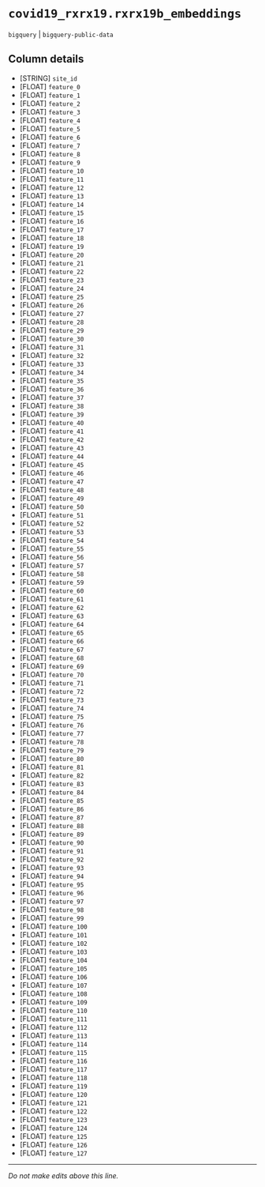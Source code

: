 # `covid19_rxrx19.rxrx19b_embeddings`
`bigquery` | `bigquery-public-data`

## Column details
* [STRING]    `site_id`
* [FLOAT]     `feature_0`
* [FLOAT]     `feature_1`
* [FLOAT]     `feature_2`
* [FLOAT]     `feature_3`
* [FLOAT]     `feature_4`
* [FLOAT]     `feature_5`
* [FLOAT]     `feature_6`
* [FLOAT]     `feature_7`
* [FLOAT]     `feature_8`
* [FLOAT]     `feature_9`
* [FLOAT]     `feature_10`
* [FLOAT]     `feature_11`
* [FLOAT]     `feature_12`
* [FLOAT]     `feature_13`
* [FLOAT]     `feature_14`
* [FLOAT]     `feature_15`
* [FLOAT]     `feature_16`
* [FLOAT]     `feature_17`
* [FLOAT]     `feature_18`
* [FLOAT]     `feature_19`
* [FLOAT]     `feature_20`
* [FLOAT]     `feature_21`
* [FLOAT]     `feature_22`
* [FLOAT]     `feature_23`
* [FLOAT]     `feature_24`
* [FLOAT]     `feature_25`
* [FLOAT]     `feature_26`
* [FLOAT]     `feature_27`
* [FLOAT]     `feature_28`
* [FLOAT]     `feature_29`
* [FLOAT]     `feature_30`
* [FLOAT]     `feature_31`
* [FLOAT]     `feature_32`
* [FLOAT]     `feature_33`
* [FLOAT]     `feature_34`
* [FLOAT]     `feature_35`
* [FLOAT]     `feature_36`
* [FLOAT]     `feature_37`
* [FLOAT]     `feature_38`
* [FLOAT]     `feature_39`
* [FLOAT]     `feature_40`
* [FLOAT]     `feature_41`
* [FLOAT]     `feature_42`
* [FLOAT]     `feature_43`
* [FLOAT]     `feature_44`
* [FLOAT]     `feature_45`
* [FLOAT]     `feature_46`
* [FLOAT]     `feature_47`
* [FLOAT]     `feature_48`
* [FLOAT]     `feature_49`
* [FLOAT]     `feature_50`
* [FLOAT]     `feature_51`
* [FLOAT]     `feature_52`
* [FLOAT]     `feature_53`
* [FLOAT]     `feature_54`
* [FLOAT]     `feature_55`
* [FLOAT]     `feature_56`
* [FLOAT]     `feature_57`
* [FLOAT]     `feature_58`
* [FLOAT]     `feature_59`
* [FLOAT]     `feature_60`
* [FLOAT]     `feature_61`
* [FLOAT]     `feature_62`
* [FLOAT]     `feature_63`
* [FLOAT]     `feature_64`
* [FLOAT]     `feature_65`
* [FLOAT]     `feature_66`
* [FLOAT]     `feature_67`
* [FLOAT]     `feature_68`
* [FLOAT]     `feature_69`
* [FLOAT]     `feature_70`
* [FLOAT]     `feature_71`
* [FLOAT]     `feature_72`
* [FLOAT]     `feature_73`
* [FLOAT]     `feature_74`
* [FLOAT]     `feature_75`
* [FLOAT]     `feature_76`
* [FLOAT]     `feature_77`
* [FLOAT]     `feature_78`
* [FLOAT]     `feature_79`
* [FLOAT]     `feature_80`
* [FLOAT]     `feature_81`
* [FLOAT]     `feature_82`
* [FLOAT]     `feature_83`
* [FLOAT]     `feature_84`
* [FLOAT]     `feature_85`
* [FLOAT]     `feature_86`
* [FLOAT]     `feature_87`
* [FLOAT]     `feature_88`
* [FLOAT]     `feature_89`
* [FLOAT]     `feature_90`
* [FLOAT]     `feature_91`
* [FLOAT]     `feature_92`
* [FLOAT]     `feature_93`
* [FLOAT]     `feature_94`
* [FLOAT]     `feature_95`
* [FLOAT]     `feature_96`
* [FLOAT]     `feature_97`
* [FLOAT]     `feature_98`
* [FLOAT]     `feature_99`
* [FLOAT]     `feature_100`
* [FLOAT]     `feature_101`
* [FLOAT]     `feature_102`
* [FLOAT]     `feature_103`
* [FLOAT]     `feature_104`
* [FLOAT]     `feature_105`
* [FLOAT]     `feature_106`
* [FLOAT]     `feature_107`
* [FLOAT]     `feature_108`
* [FLOAT]     `feature_109`
* [FLOAT]     `feature_110`
* [FLOAT]     `feature_111`
* [FLOAT]     `feature_112`
* [FLOAT]     `feature_113`
* [FLOAT]     `feature_114`
* [FLOAT]     `feature_115`
* [FLOAT]     `feature_116`
* [FLOAT]     `feature_117`
* [FLOAT]     `feature_118`
* [FLOAT]     `feature_119`
* [FLOAT]     `feature_120`
* [FLOAT]     `feature_121`
* [FLOAT]     `feature_122`
* [FLOAT]     `feature_123`
* [FLOAT]     `feature_124`
* [FLOAT]     `feature_125`
* [FLOAT]     `feature_126`
* [FLOAT]     `feature_127`

-------------------------------------------------------------------------------
*Do not make edits above this line.*
